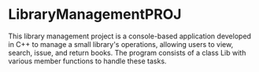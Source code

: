 # LibraryManagementPROJ
This library management project is a console-based application developed in C++ to manage a small library's operations, allowing users to view, search, issue, and return books. The program consists of a class Lib with various member functions to handle these tasks.
